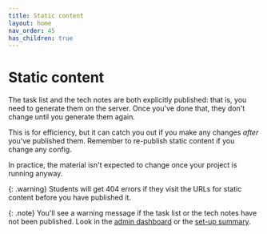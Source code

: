```yaml
---
title: Static content
layout: home
nav_order: 45
has_children: true
---
```



# Static content

The task list and the tech notes are both explicitly published: that is, you
need to generate them on the server. Once you've done that, they don't change
until you generate them again.

This is for efficiency, but it can catch you out if you make any changes
_after_ you've published them. Remember to re-publish static content if you
change any config.

In practice, the material isn't expected to change once your project is running
anyway.

{: .warning}
Students will get 404 errors if they visit the URLs for static content before
you have published it.

{: .note}
You'll see a warning message if the task list or the tech notes have not been
published. Look in the
[admin dashboard](../running/dashboard)
or the [set-up summary](../running/setup-summary).
